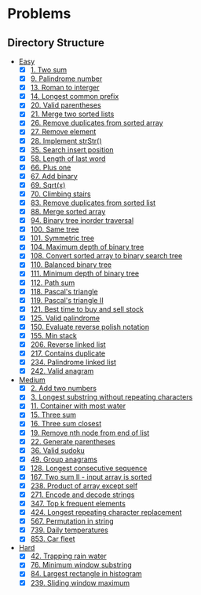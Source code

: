 # Problems

## Directory Structure

- [Easy](../src/easy)
  - [x] [1. Two sum](../src/easy/two_sum.rs)
  - [x] [9. Palindrome number](../src/easy/palindrome_number.rs)
  - [x] [13. Roman to interger](../src/easy/roman_to_integer.rs)
  - [x] [14. Longest common prefix](../src/easy/longest_common_prefix.rs)
  - [x] [20. Valid parentheses](../src/easy/valid_parentheses.rs)
  - [x] [21. Merge two sorted lists](../src/easy/merge_two_sorted_lists.rs)
  - [x] [26. Remove duplicates from sorted array](../src/easy/remove_duplicates_from_sorted_array.rs)
  - [x] [27. Remove element](../src/easy/remove_element.rs)
  - [x] [28. Implement strStr()](../src/easy/implement_strstr.rs)
  - [x] [35. Search insert position](../src/easy/search_insert_position.rs)
  - [x] [58. Length of last word](../src/easy/length_of_last_word.rs)
  - [x] [66. Plus one](../src/easy/plus_one.rs)
  - [x] [67. Add binary](../src/easy/add_binary.rs)
  - [x] [69. Sqrt(x)](../src/easy/sqrt_x.rs)
  - [x] [70. Climbing stairs](../src/easy/climbing_stairs.rs)
  - [x] [83. Remove duplicates from sorted list](../src/easy/remove_duplicates_from_sorted_list.rs)
  - [x] [88. Merge sorted array](../src/easy/merge_sorted_array.rs)
  - [x] [94. Binary tree inorder traversal](../src/easy/binary_tree_inorder_traversal.rs)
  - [x] [100. Same tree](../src/easy/same_tree.rs)
  - [x] [101. Symmetric tree](../src/easy/symmetric_tree.rs)
  - [x] [104. Maximum depth of binary tree](../src/easy/maximum_depth_of_binary_tree.rs)
  - [x] [108. Convert sorted array to binary search tree](../src/easy/convert_sorted_array_to_binary_search_tree.rs)
  - [x] [110. Balanced binary tree](../src/easy/balanced_binary_tree.rs)
  - [x] [111. Minimum depth of binary tree](../src/easy/minimum_depth_of_binary_tree.rs)
  - [x] [112. Path sum](../src/easy/path_sum.rs)
  - [x] [118. Pascal's triangle](../src/easy/pascals_triangle.rs)
  - [x] [119. Pascal's triangle II](../src/easy/pascals_triangle.rs)
  - [x] [121. Best time to buy and sell stock](../src/easy/best_time_to_buy_and_sell_stock.rs)
  - [x] [125. Valid palindrome](../src/easy/valid_palindrome.rs)
  - [x] [150. Evaluate reverse polish notation](../src/easy/evaluate_reverse_polish_notation.rs)
  - [x] [155. Min stack](../src/easy/min_stack.rs)
  - [x] [206. Reverse linked list](../src/easy/reverse_linked_list.rs)
  - [x] [217. Contains duplicate](../src/easy/contains_duplicate.rs)
  - [x] [234. Palindrome linked list](../src/easy/palindrome_linked_list.rs)
  - [x] [242. Valid anagram](../src/easy/valid_anagram.rs)
- [Medium](../src/medium)
  - [x] [2. Add two numbers](../src/medium/add_two_numbers.rs)
  - [x] [3. Longest substring without repeating characters](../src/medium/longest_substring_without_repeating_characters.rs)
  - [x] [11. Container with most water](../src/medium/container_with_most_water.rs)
  - [x] [15. Three sum](../src/medium/three_sum.rs)
  - [x] [16. Three sum closest](../src/medium/three_sum_closest.rs)
  - [x] [19. Remove nth node from end of list](../src/medium/remove_nth_node_from_end_of_list.rs)
  - [x] [22. Generate parentheses](../src/medium/generate_parentheses.rs)
  - [x] [36. Valid sudoku](../src/medium/valid_sudoku.rs)
  - [x] [49. Group anagrams](../src/medium/group_anagrams.rs)
  - [x] [128. Longest consecutive sequence](../src/medium/longest_consecutive_sequence.rs)
  - [x] [167. Two sum II - input array is sorted](../src/medium/two_sum_ii_input_array_is_sorted.rs)
  - [x] [238. Product of array except self](../src/medium/product_of_array_except_self.rs)
  - [x] [271. Encode and decode strings](../src/medium/encode_and_decode_strings.rs)
  - [x] [347. Top k frequent elements](../src/medium/top_k_frequent_elements.rs)
  - [x] [424. Longest repeating character replacement](../src/medium/longest_repeating_character_replacement.rs)
  - [x] [567. Permutation in string](../src/medium/permutation_in_string.rs)
  - [x] [739. Daily temperatures](../src/medium/daily_temperatures.rs)
  - [x] [853. Car fleet](../src/medium/car_fleet.rs)
- [Hard](../src/hard)
  - [x] [42. Trapping rain water](../src/hard/trapping_rain_water.rs)
  - [x] [76. Minimum window substring](../src/hard/minimum_window_substring.rs)
  - [x] [84. Largest rectangle in histogram](../src/hard/largest_rectangle_in_histogram.rs)
  - [x] [239. Sliding window maximum](../src/hard/sliding_window_maximum.rs)

